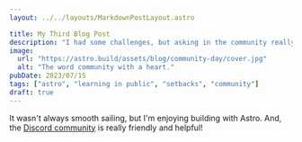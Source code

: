 ```yaml
---
layout: ../../layouts/MarkdownPostLayout.astro

title: My Third Blog Post
description: "I had some challenges, but asking in the community really helped!"
image:
  url: "https://astro.build/assets/blog/community-day/cover.jpg"
  alt: "The word community with a heart."
pubDate: 2023/07/15
tags: ["astro", "learning in public", "setbacks", "community"]
draft: true
---
```


It wasn't always smooth sailing, but I'm enjoying building with Astro. And, the [Discord community](https://astro.build/chat) is really friendly and helpful!
